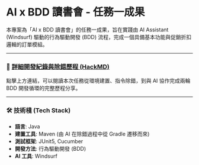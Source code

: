 # AI x BDD 讀書會 - 任務一成果

本專案為「AI x BDD 讀書會」的任務一成果，旨在實踐由 AI Assistant (Windsurf) 驅動的行為驅動開發 (BDD) 流程，完成一個具備基本功能與促銷折扣邏輯的訂單模組。

---

### 📝 [詳細開發紀錄與除錯歷程 (HackMD)](https://hackmd.io/@862G4-mASVKG4SlsMaHffg/Sy1HY1bLel)

點擊上方連結，可以閱讀本次任務從環境建置、指令除錯，到與 AI 協作完成兩輪 BDD 開發循環的完整歷程分享。

---

### 🛠️ 技術棧 (Tech Stack)

* **語言**: Java
* **建置工具**: Maven (由 AI 在除錯過程中從 Gradle 遷移而來)
* **測試框架**: JUnit5, Cucumber
* **開發方法**: 行為驅動開發 (BDD)
* **AI 工具**: Windsurf
